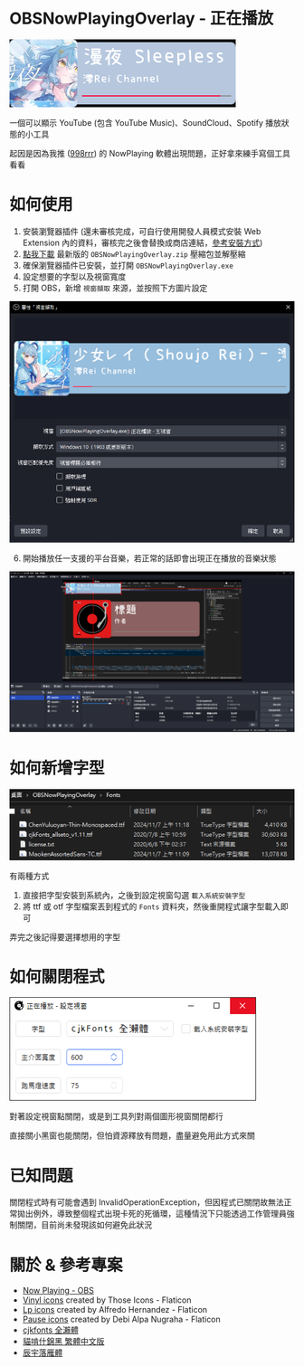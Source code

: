 # OBSNowPlayingOverlay - 正在播放

![MainWindows](Docs/MainWindow.png)

一個可以顯示 YouTube (包含 YouTube Music)、SoundCloud、Spotify 播放狀態的小工具

起因是因為我推 ([998rrr](https://www.twitch.tv/998rrr)) 的 NowPlaying 軟體出現問題，正好拿來練手寫個工具看看

# 如何使用

1. 安裝瀏覽器插件 (還未審核完成，可自行使用開發人員模式安裝 Web Extension 內的資料，審核完之後會替換成商店連結，[參考安裝方式](https://zenreal.github.io/posts/58580/))
2. [點我下載](https://github.com/konnokai/OBSNowPlayingOverlay/releases/latest/download/OBSNowPlayingOverlay.zip) 最新版的 `OBSNowPlayingOverlay.zip` 壓縮包並解壓縮
3. 確保瀏覽器插件已安裝，並打開 `OBSNowPlayingOverlay.exe`
4. 設定想要的字型以及視窗寬度
5. 打開 OBS，新增 `視窗擷取` 來源，並按照下方圖片設定

![OBSProperty](Docs/OBSProperty.png)

6. 開始播放任一支援的平台音樂，若正常的話即會出現正在播放的音樂狀態

![OBSDone](Docs/OBSDone.png)

# 如何新增字型

![HowToAddFont](Docs/HowToAddFont.png)

有兩種方式

1. 直接把字型安裝到系統內，之後到設定視窗勾選 `載入系統安裝字型`
2. 將 ttf 或 otf 字型檔案丟到程式的 `Fonts` 資料夾，然後重開程式讓字型載入即可

弄完之後記得要選擇想用的字型

# 如何關閉程式

![CloseProgram](Docs/CloseProgram.png)

對著設定視窗點關閉，或是到工具列對兩個圖形視窗關閉都行

直接關小黑窗也能關閉，但怕資源釋放有問題，盡量避免用此方式來關

# 已知問題

關閉程式時有可能會遇到 InvalidOperationException，但因程式已關閉故無法正常拋出例外，導致整個程式出現卡死的死循環，這種情況下只能透過工作管理員強制關閉，目前尚未發現該如何避免此狀況

# 關於 & 參考專案

- [Now Playing - OBS](https://gitlab.com/tizhproger/now-playing-obs)
- [Vinyl icons](https://www.flaticon.com/free-icons/vinyl) created by Those Icons - Flaticon
- [Lp icons](https://www.flaticon.com/free-icons/lp) created by Alfredo Hernandez - Flaticon
- [Pause icons](https://www.flaticon.com/free-icons/pause) created by Debi Alpa Nugraha - Flaticon
- [cjkfonts 全瀨體](https://cjkfonts.io/blog/cjkfonts_allseto)
- [貓啃什錦黑 繁體中文版](https://github.com/Skr-ZERO/MaokenAssortedSans-TC)
- [辰宇落雁體](https://github.com/Chenyu-otf/chenyuluoyan_thin)
